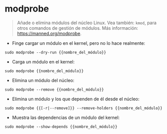 # modprobe

> Añade o elimina módulos del núcleo Linux.
> Vea también: `kmod`, para otros comandos de gestión de módulos.
> Más información: <https://manned.org/modprobe>.

- Finge cargar un módulo en el kernel, pero no lo hace realmente:

`sudo modprobe --dry-run {{nombre_del_módulo}}`

- Carga un módulo en el kernel:

`sudo modprobe {{nombre_del_módulo}}`

- Elimina un módulo del núcleo:

`sudo modprobe --remove {{nombre_del_módulo}}`

- Elimina un módulo y los que dependen de él desde el núcleo:

`sudo modprobe {{[-r|--remove]}} --remove-holders {{nombre_del_módulo}}`

- Muestra las dependencias de un módulo del kernel:

`sudo modprobe --show-depends {{nombre_del_módulo}}`

